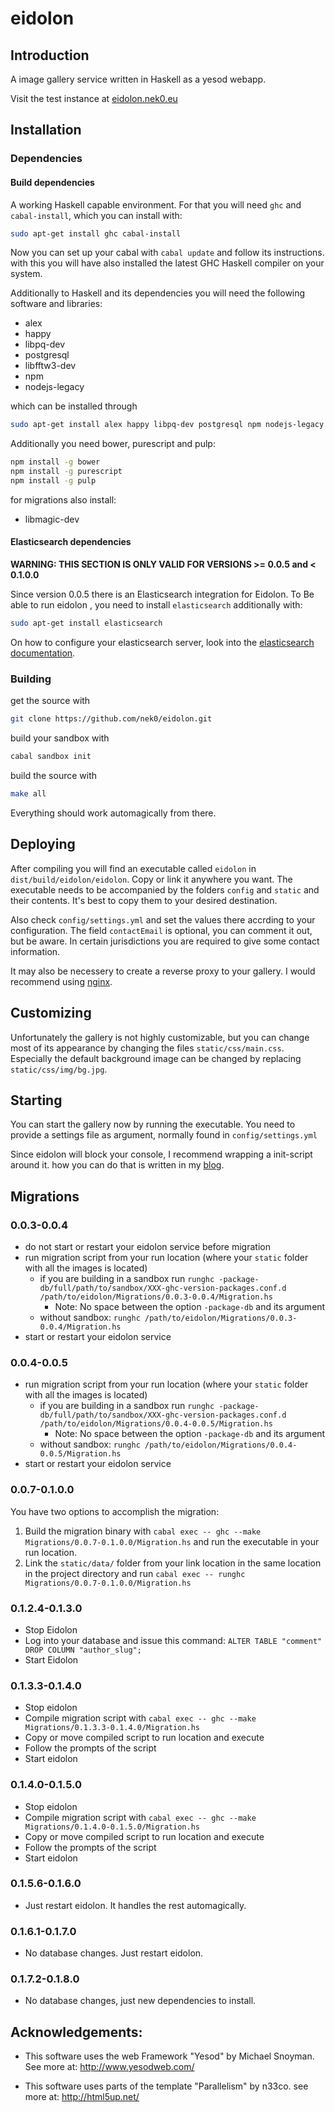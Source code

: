 # eidolon

## Introduction

A image gallery service written in Haskell as a yesod webapp.

Visit the test instance at [eidolon.nek0.eu][eidolon]

## Installation

### Dependencies

#### Build dependencies

A working Haskell capable environment. For that you will need `ghc` and
`cabal-install`, which you can install with:

```bash
sudo apt-get install ghc cabal-install
```

Now you can set up your cabal with `cabal update` and follow its instructions.
with this you will have also installed the latest GHC Haskell compiler on your
system.

Additionally to Haskell and its dependencies you will need the following
software and libraries:

* alex
* happy
* libpq-dev
* postgresql
* libfftw3-dev
* npm
* nodejs-legacy

which can be installed through

```bash
sudo apt-get install alex happy libpq-dev postgresql npm nodejs-legacy
```

Additionally you need bower, purescript and pulp:

```bash
npm install -g bower
npm install -g purescript
npm install -g pulp
```

for migrations also install:

* libmagic-dev

#### Elasticsearch dependencies

**WARNING: THIS SECTION IS ONLY VALID FOR VERSIONS >= 0.0.5 and < 0.1.0.0**

Since version 0.0.5 there is an Elasticsearch integration for Eidolon. To Be
able to run eidolon , you need to install `elasticsearch` additionally with:

```bash
sudo apt-get install elasticsearch
```
On how to configure your elasticsearch server, look into the
[elasticsearch documentation][elasticdocu].

### Building

get the source with

```bash
git clone https://github.com/nek0/eidolon.git
```

build your sandbox with

```bash
cabal sandbox init
```

build the source with

```bash
make all
```

Everything should work automagically from there.

## Deploying

After compiling you will find an executable called `eidolon` in
`dist/build/eidolon/eidolon`. Copy or link it anywhere you
want. The executable needs to be accompanied by the folders `config` and
`static` and their contents. It's best to copy them to your desired destination.

Also check `config/settings.yml` and set the values there accrding to your
configuration. The field `contactEmail` is optional, you can comment it out, but
be aware. In certain jurisdictions you are required to give some contact
information.

It may also be necessery to create a reverse proxy to your gallery. I would
recommend using [nginx](http://nginx.org/).

## Customizing

Unfortunately the gallery is not highly customizable, but you can change most of
its appearance by changing the files `static/css/main.css`. Especially the
default background image can be changed by replacing `static/css/img/bg.jpg`.

## Starting

You can start the gallery now by running the executable. You need to provide a
settings file as argument, normally found in `config/settings.yml`

Since eidolon will block your console, I recommend wrapping a init-script around
it. how you can do that is written in my
[blog](http://nek0.eu/posts/2014-10-23-Daemonize-a-yesod-app.html).

## Migrations

### 0.0.3-0.0.4

* do not start or restart your eidolon service before migration
* run migration script from your run location (where your `static` folder with
all the images is located)
	* if you are building in a sandbox run
`runghc -package-db/full/path/to/sandbox/XXX-ghc-version-packages.conf.d
/path/to/eidolon/Migrations/0.0.3-0.0.4/Migration.hs`
		* Note: No space between the option `-package-db` and its argument
	* without sandbox: `runghc /path/to/eidolon/Migrations/0.0.3-0.0.4/Migration.hs`
* start or restart your eidolon service

### 0.0.4-0.0.5

* run migration script from your run location (where your `static` folder with
all the images is located)
	* if you are building in a sandbox run `runghc
-package-db/full/path/to/sandbox/XXX-ghc-version-packages.conf.d
/path/to/eidolon/Migrations/0.0.4-0.0.5/Migration.hs`
		* Note: No space between the option `-package-db` and its argument
	* without sandbox: `runghc /path/to/eidolon/Migrations/0.0.4-0.0.5/Migration.hs`
* start or restart your eidolon service

### 0.0.7-0.1.0.0

You have two options to accomplish the migration:
1. Build the migration binary with `cabal exec -- ghc --make
Migrations/0.0.7-0.1.0.0/Migration.hs` and run the executable in your run
location.
2. Link the `static/data/` folder from your link location in the same location
in the project directory and run `cabal exec -- runghc
Migrations/0.0.7-0.1.0.0/Migration.hs`

### 0.1.2.4-0.1.3.0
* Stop Eidolon
* Log into your database and issue this command:
`ALTER TABLE "comment" DROP COLUMN "author_slug";`
* Start Eidolon

### 0.1.3.3-0.1.4.0
* Stop eidolon
* Compile migration script with `cabal exec -- ghc --make Migrations/0.1.3.3-0.1.4.0/Migration.hs`
* Copy or move compiled script to run location and execute
* Follow the prompts of the script
* Start eidolon

### 0.1.4.0-0.1.5.0
* Stop eidolon
* Compile migration script with `cabal exec -- ghc --make Migrations/0.1.4.0-0.1.5.0/Migration.hs`
* Copy or move compiled script to run location and execute
* Follow the prompts of the script
* Start eidolon

### 0.1.5.6-0.1.6.0
* Just restart eidolon. It handles the rest automagically.

### 0.1.6.1-0.1.7.0
* No database changes. Just restart eidolon.

### 0.1.7.2-0.1.8.0
* No database changes, just new dependencies to install.

## Acknowledgements:

* This software uses the web Framework "Yesod" by Michael Snoyman. See more at:
<http://www.yesodweb.com/>

* This software uses parts of the template "Parallelism" by n33co. see more at: <http://html5up.net/>

[eidolon]: http://eidolon.nek0.eu
[stack]: https://github.com/commercialhaskell/stack/releases
[elasticdocu]: https://www.elastic.co/guide/en/elasticsearch/reference/current/setup-configuration.html
